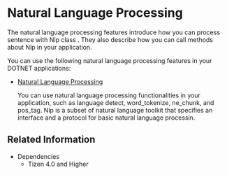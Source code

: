 # Natural Language Processing

The natural language processing features introduce how you can process sentence with Nlp class . They also describe how you can call methods about Nlp in your application.

You can use the following natural language processing features in your DOTNET applications:

-   [Natural Language Processing](nlp.md)

    You can use natural language processing functionalities in your application, such as language detect, word_tokenize, ne_chunk, and pos_tag. Nlp is a subset of natural language toolkit that specifies an interface and a protocol for basic natural language processin.

## Related Information
* Dependencies
  -   Tizen 4.0 and Higher